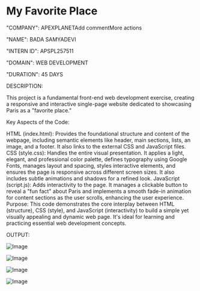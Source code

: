 # My Favorite Place

"COMPANY": APEXPLANETAdd commentMore actions

"NAME": BADA SAMYADEVI

"INTERN ID":  APSPL257511

"DOMAIN": WEB DEVELOPMENT

"DURATION": 45 DAYS

DESCRIPTION:

This project is a fundamental front-end web development exercise, creating a responsive and interactive single-page website dedicated to showcasing Paris as a "favorite place."

Key Aspects of the Code:

HTML (index.html): Provides the foundational structure and content of the webpage, including semantic elements like header, main sections, lists, an image, and a footer. It also links to the external CSS and JavaScript files.
CSS (style.css): Handles the entire visual presentation. It applies a light, elegant, and professional color palette, defines typography using Google Fonts, manages layout and spacing, styles interactive elements, and ensures the page is responsive across different screen sizes. It also includes subtle animations and shadows for a refined look.
JavaScript (script.js): Adds interactivity to the page. It manages a clickable button to reveal a "fun fact" about Paris and implements a smooth fade-in animation for content sections as the user scrolls, enhancing the user experience.
Purpose:
This code demonstrates the core interplay between HTML (structure), CSS (style), and JavaScript (interactivity) to build a simple yet visually appealing and dynamic web page. It's ideal for learning and practicing essential web development concepts.

OUTPUT:

![Image](https://github.com/user-attachments/assets/38a92662-f64a-4683-a003-2bb8bcd01c06)

![Image](https://github.com/user-attachments/assets/ff66602c-89f6-4fa7-993b-a931a8a576d3)

![Image](https://github.com/user-attachments/assets/c336a491-18f1-477e-bfae-10f551cec031)

![Image](https://github.com/user-attachments/assets/d38c0093-7aec-497e-8cd6-1d12df0984be)
